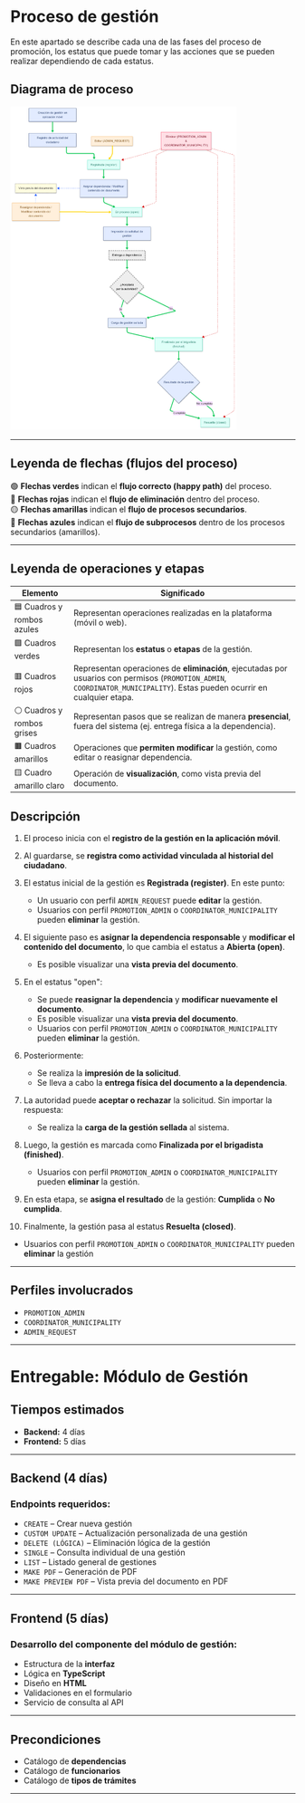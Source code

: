 # Proceso de gestión
En este apartado se describe cada una de las fases del proceso de promoción, los estatus que puede tomar y las acciones que se pueden realizar dependiendo de cada estatus.
## Diagrama de proceso
<img src="proceso.png" alt="Proceso de Gestión" width="400">  

---

## Leyenda de flechas (flujos del proceso)

🟢 **Flechas verdes** indican el **flujo correcto (happy path)** del proceso.  
🔴 **Flechas rojas** indican el **flujo de eliminación** dentro del proceso.  
🟡 **Flechas amarillas** indican el **flujo de procesos secundarios**.  
🔵 **Flechas azules** indican el **flujo de subprocesos** dentro de los procesos secundarios (amarillos).  

---

## Leyenda de operaciones y etapas

| Elemento | Significado |
|---------|-------------|
| 🟦 Cuadros y rombos azules | Representan operaciones realizadas en la plataforma (móvil o web). |
| 🟩 Cuadros verdes | Representan los **estatus** o **etapas** de la gestión. |
| 🟥 Cuadros rojos | Representan operaciones de **eliminación**, ejecutadas por usuarios con permisos (`PROMOTION_ADMIN`, `COORDINATOR_MUNICIPALITY`). Estas pueden ocurrir en cualquier etapa. |
| ⚪ Cuadros y rombos grises | Representan pasos que se realizan de manera **presencial**, fuera del sistema (ej. entrega física a la dependencia). |
| 🟫 Cuadros amarillos | Operaciones que **permiten modificar** la gestión, como editar o reasignar dependencia. |
| 🟨 Cuadro amarillo claro | Operación de **visualización**, como vista previa del documento. |


## Descripción  
1. El proceso inicia con el **registro de la gestión en la aplicación móvil**.
2. Al guardarse, se **registra como actividad vinculada al historial del ciudadano**.
3. El estatus inicial de la gestión es **Registrada (register)**. En este punto:
   - Un usuario con perfil `ADMIN_REQUEST` puede **editar** la gestión.
   - Usuarios con perfil `PROMOTION_ADMIN` o `COORDINATOR_MUNICIPALITY` pueden **eliminar** la gestión.
4. El siguiente paso es **asignar la dependencia responsable** y **modificar el contenido del documento**, lo que cambia el estatus a **Abierta (open)**.
   - Es posible visualizar una **vista previa del documento**.

5. En el estatus "open":
   - Se puede **reasignar la dependencia** y **modificar nuevamente el documento**.
   - Es posible visualizar una **vista previa del documento**.
   - Usuarios con perfil `PROMOTION_ADMIN` o `COORDINATOR_MUNICIPALITY` pueden **eliminar** la gestión.
6. Posteriormente:
   - Se realiza la **impresión de la solicitud**.
   - Se lleva a cabo la **entrega física del documento a la dependencia**.
7. La autoridad puede **aceptar o rechazar** la solicitud. Sin importar la respuesta:
   - Se realiza la **carga de la gestión sellada** al sistema.
8. Luego, la gestión es marcada como **Finalizada por el brigadista (finished)**.
   - Usuarios con perfil `PROMOTION_ADMIN` o `COORDINATOR_MUNICIPALITY` pueden **eliminar** la gestión.
9. En esta etapa, se **asigna el resultado** de la gestión: **Cumplida** o **No cumplida**.
10. Finalmente, la gestión pasa al estatus **Resuelta (closed)**.  
   - Usuarios con perfil `PROMOTION_ADMIN` o `COORDINATOR_MUNICIPALITY` pueden **eliminar** la gestión

---

   ## Perfiles involucrados

- `PROMOTION_ADMIN`
- `COORDINATOR_MUNICIPALITY`
- `ADMIN_REQUEST`

---   

# Entregable: Módulo de Gestión  
## Tiempos estimados

- **Backend:** 4 días
- **Frontend:** 5 días

---

## Backend (4 días)

### Endpoints requeridos:
- `CREATE` – Crear nueva gestión
- `CUSTOM UPDATE` – Actualización personalizada de una gestión
- `DELETE (LÓGICA)` – Eliminación lógica de la gestión
- `SINGLE` – Consulta individual de una gestión
- `LIST` – Listado general de gestiones
- `MAKE PDF` – Generación de PDF
- `MAKE PREVIEW PDF` – Vista previa del documento en PDF

---

## Frontend (5 días)

### Desarrollo del componente del módulo de gestión:
- Estructura de la **interfaz**
- Lógica en **TypeScript**
- Diseño en **HTML**
- Validaciones en el formulario
- Servicio de consulta al API

---

## Precondiciones

- Catálogo de **dependencias**
- Catálogo de **funcionarios**
- Catálogo de **tipos de trámites**

---